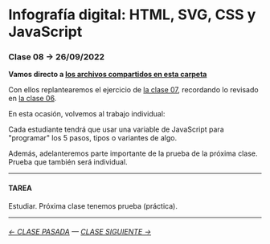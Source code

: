 # Infografía digital: HTML, SVG, CSS y JavaScript

### Clase 08 → 26/09/2022

**Vamos directo a [los archivos compartidos en esta carpeta](https://profesorfaco.github.io/dno075-2022-2/clase-08/)**

Con ellos replantearemos el ejercicio de [la clase 07](https://profesorfaco.github.io/dno075-2022-2/clase-07/), recordando lo revisado en [la clase 06](https://github.com/profesorfaco/dno075-2022-2/tree/main/clase-06#readme).

En esta ocasión, volvemos al trabajo individual:

Cada estudiante tendrá que usar una variable de JavaScript para "programar" los 5 pasos, tipos o variantes de algo.

Además, adelanteremos parte importante de la prueba de la próxima clase. Prueba que también será individual.

- - - - - - - - - - - - 

#### TAREA

Estudiar. Próxima clase tenemos prueba (práctica).

- - - - - - - - - - - - -


###### [← CLASE PASADA](https://github.com/profesorfaco/dno075-2022-2/tree/main/clase-07) — [CLASE SIGUIENTE →](https://github.com/profesorfaco/dno075-2022-2/tree/main/clase-10) 
